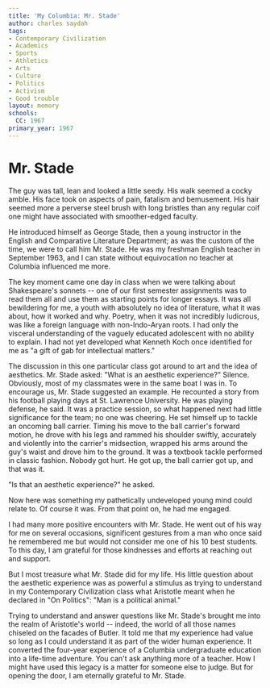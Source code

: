 ```yaml
---
title: 'My Columbia: Mr. Stade'
author: charles saydah
tags:
- Contemporary Civilization
- Academics
- Sports
- Athletics
- Arts
- Culture
- Politics
- Activism
- Good trouble
layout: memory
schools:
  CC: 1967
primary_year: 1967
---
```

# Mr. Stade

The guy was tall, lean and looked a little seedy. His walk seemed a cocky amble. His face took on aspects of pain, fatalism and bemusement. His hair seemed more a perverse steel brush with long bristles than any regular coif one might have associated with smoother-edged faculty.

He introduced himself as George Stade, then a young instructor in the English and Comparative Literature Department; as was the custom of the time, we were to call him Mr. Stade. He was my freshman English teacher in September 1963, and I can state without equivocation no teacher at Columbia influenced me more.

The key moment came one day in class when we were talking about Shakespeare's sonnets -- one of our first semester assignments was to read them all and use them as starting points for longer essays. It was all bewildering for me, a youth with absolutely no idea of literature, what it was about, how it worked and why. Poetry, when it was not incredibly ludicrous, was like a foreign language with non-Indo-Aryan roots. I  had only the visceral understanding of the vaguely educated adolescent with no ability to explain. I had not yet developed what Kenneth Koch once identified for me as "a gift of gab for intellectual matters."

The discussion in this one particular class got around to art and the idea of aesthetics. Mr. Stade asked: "What is an aesthetic experience?" Silence. Obviously, most of my classmates were in the same boat I was in. To encourage us, Mr. Stade suggested an example. He recounted a story from his football playing days at St. Lawrence University. He was playing defense, he said. It was a practice session, so what happened next had little significance for the team; no one was cheering. He set himself up to tackle an oncoming ball carrier. Timing his move to the ball carrier's forward motion, he drove with his legs and rammed his shoulder swiftly, accurately and violently into the carrier's midsection, wrapped his arms around the guy's waist and drove him to the ground. It was a textbook tackle performed in classic fashion. Nobody got hurt. He got up, the ball carrier got up, and that was it.

"Is that an aesthetic experience?" he asked.

Now here was something my pathetically undeveloped young mind could relate to. Of course it was. From that point on, he had me engaged.

I had many more positive encounters with Mr. Stade. He went out of his way for me on several occasions, significent gestures from a man who once said he remembered me but would not consider me one of his 10 best students. To this day, I am grateful for those kindnesses and efforts at reaching out and support.

But I most treasure what Mr. Stade did for my life. His little question about the aesthetic experience was as powerful a stimulus as trying to understand in my Contemporary Civilization class what Aristotle meant when he declared in "On Politics": "Man is a political animal."

Trying to understand and answer questions like Mr. Stade's brought me into the realm of Aristotle's world -- indeed, the world of all those names chiseled on the facades of Butler. It told me that my experience had value so long as I could understand it as part of the wider human experience. It converted the four-year experience of a Columbia undergraduate education into a life-time adventure. You can't ask anything more of a teacher.  How I might have used this legacy is a matter for someone else to judge. But for opening the door, I am eternally grateful to Mr. Stade.
